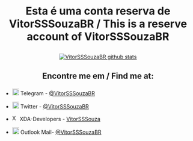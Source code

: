 # <p align="center"> Esta é uma conta reserva de VitorSSSouzaBR / This is a reserve account of VitorSSSouzaBR </p>


[<p align="center">![ VitorSSSouzaBR github stats](https://github-readme-stats.vercel.app/api?username=VitorSSSouzaBR&show_icons=true&include_all_commits=false&bg_color=90,29ABE2,4F00BC&title_color=fff&text_color=fff&icon_color=00FFFF&border_color=00FFFF&&border_radius=20&count_private=true)</p>](https://github.com/VitorSSSouzaBR)


## <p align="center"> Encontre me em / Find me at:</p>

- <img src="https://www.vectorlogo.zone/logos/telegram/telegram-icon.svg" alt="Telegram" width="18"/> Telegram - [@VitorSSSouzaBR](https://t.me/VitorSSSouzaBR)

- <img src="https://www.vectorlogo.zone/logos/twitter/twitter-icon.svg" alt="Twitter" width="18"/> Twitter - [@VitorSSSouzaBR](https://twitter.com/VitorSSSouzaBR?s=09)

- <img src="https://raw.githubusercontent.com/simple-icons/simple-icons/master/icons/xdadevelopers.svg" alt="XDA-Developers" width="16"/> XDA-Developers - [VitorSSSouza](https://forum.xda-developers.com/m/vtrmanfredini.10702109/)

- <img src="https://www.vectorlogo.zone/logos/microsoft/microsoft-icon.svg" alt="Outlook" width="18"/> Outlook Mail- [@VitorSSSouzaBR](https://github.com/VitorSSSouzaBR/Infos/blob/main/e-mail#L3)
